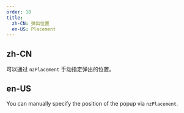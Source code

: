 ```yaml
---
order: 18
title:
  zh-CN: 弹出位置
  en-US: Placement
---
```


## zh-CN

可以通过 `nzPlacement` 手动指定弹出的位置。

## en-US

You can manually specify the position of the popup via `nzPlacement`.
